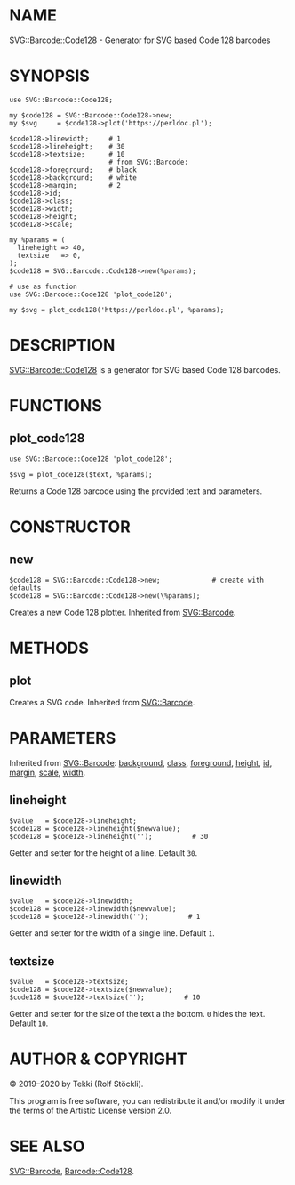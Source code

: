 # NAME

SVG::Barcode::Code128 - Generator for SVG based Code 128 barcodes

# SYNOPSIS

    use SVG::Barcode::Code128;

    my $code128 = SVG::Barcode::Code128->new;
    my $svg     = $code128->plot('https://perldoc.pl');

    $code128->linewidth;     # 1
    $code128->lineheight;    # 30
    $code128->textsize;      # 10
                             # from SVG::Barcode:
    $code128->foreground;    # black
    $code128->background;    # white
    $code128->margin;        # 2
    $code128->id;
    $code128->class;
    $code128->width;
    $code128->height;
    $code128->scale;

    my %params = (
      lineheight => 40,
      textsize   => 0,
    );
    $code128 = SVG::Barcode::Code128->new(%params);

    # use as function
    use SVG::Barcode::Code128 'plot_code128';

    my $svg = plot_code128('https://perldoc.pl', %params);

# DESCRIPTION

[SVG::Barcode::Code128](https://metacpan.org/pod/SVG%3A%3ABarcode%3A%3ACode128) is a generator for SVG based Code 128 barcodes.

# FUNCTIONS

## plot\_code128

    use SVG::Barcode::Code128 'plot_code128';

    $svg = plot_code128($text, %params);

Returns a Code 128 barcode using the provided text and parameters.

# CONSTRUCTOR

## new

    $code128 = SVG::Barcode::Code128->new;             # create with defaults
    $code128 = SVG::Barcode::Code128->new(\%params);

Creates a new Code 128 plotter. Inherited from [SVG::Barcode](https://metacpan.org/pod/SVG%3A%3ABarcode#new).

# METHODS

## plot

Creates a SVG code. Inherited from [SVG::Barcode](https://metacpan.org/pod/SVG%3A%3ABarcode#plot).

# PARAMETERS

Inherited from [SVG::Barcode](https://metacpan.org/pod/SVG%3A%3ABarcode):
[background](https://metacpan.org/pod/SVG%3A%3ABarcode#background),
[class](https://metacpan.org/pod/SVG%3A%3ABarcode#class),
[foreground](https://metacpan.org/pod/SVG%3A%3ABarcode#foreground),
[height](https://metacpan.org/pod/SVG%3A%3ABarcode#height),
[id](https://metacpan.org/pod/SVG%3A%3ABarcode#id),
[margin](https://metacpan.org/pod/SVG%3A%3ABarcode#margin),
[scale](https://metacpan.org/pod/SVG%3A%3ABarcode#scale),
[width](https://metacpan.org/pod/SVG%3A%3ABarcode#width).

## lineheight

    $value   = $code128->lineheight;
    $code128 = $code128->lineheight($newvalue);
    $code128 = $code128->lineheight('');          # 30

Getter and setter for the height of a line. Default `30`.

## linewidth

    $value   = $code128->linewidth;
    $code128 = $code128->linewidth($newvalue);
    $code128 = $code128->linewidth('');          # 1

Getter and setter for the width of a single line. Default `1`.

## textsize

    $value   = $code128->textsize;
    $code128 = $code128->textsize($newvalue);
    $code128 = $code128->textsize('');          # 10

Getter and setter for the size of the text a the bottom. `0` hides the text. Default `10`.

# AUTHOR & COPYRIGHT

© 2019–2020 by Tekki (Rolf Stöckli).

This program is free software, you can redistribute it and/or modify it under the terms of the
Artistic License version 2.0.

# SEE ALSO

[SVG::Barcode](https://metacpan.org/pod/SVG%3A%3ABarcode), [Barcode::Code128](https://metacpan.org/pod/Barcode%3A%3ACode128).
